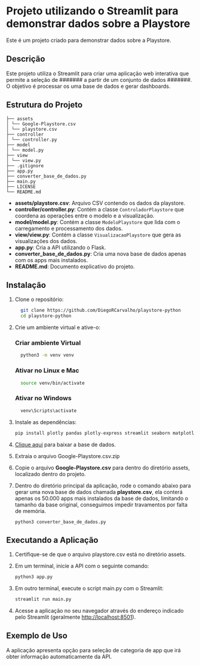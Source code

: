 # Projeto utilizando o Streamlit para demonstrar dados sobre a Playstore

Este é um projeto criado para demonstrar dados sobre a Playstore. 

## Descrição

Este projeto utiliza o Streamlit para criar uma aplicação web interativa que permite a seleção de ####### a partir de um conjunto de dados #######. O objetivo é processar os uma base de dados e gerar dashboards.

## Estrutura do Projeto

```.
├── assets
│ └── Google-Playstore.csv
│ └── playstore.csv
├── controller
│ └── controller.py
├── model
│ └── model.py
├── view
│ └── view.py
├── .gitignore
├── app.py
├── converter_base_de_dados.py
├── main.py
├── LICENSE
└── README.md
```

- **assets/playstore.csv**: Arquivo CSV contendo os dados da playstore.
- **controller/controller.py**: Contém a classe `ControladorPlaystore` que coordena as operações entre o modelo e a visualização.
- **model/model.py**: Contém a classe `ModeloPlaystore` que lida com o carregamento e processamento dos dados.
- **view/view.py**: Contém a classe `VisualizacaoPlaystore` que gera as visualizações dos dados.
- **app.py**: Cria a API utilizando o Flask.
- **converter_base_de_dados.py**: Cria uma nova base de dados apenas com os apps mais instalados.
- **README.md**: Documento explicativo do projeto.

## Instalação

1. Clone o repositório:

    ```bash
      git clone https://github.com/DiegoRCarvalho/playstore-python
      cd playstore-python
    ```

2. Crie um ambiente virtual e ative-o:

    ### Criar ambiente Virtual

      ```bash
        python3 -m venv venv
      ```

    ### Ativar no Linux e Mac
      ```bash
        source venv/bin/activate 
      ```
    ### Ativar no Windows
      ```bash
        venv\Scripts\activate
      ```

3. Instale as dependências:

    ```bash
    pip install plotly pandas plotly-express streamlit seaborn matplotlib flask
    ```

4. [Clique aqui](https://www.kaggle.com/datasets/gauthamp10/google-playstore-apps) para baixar a base de dados.

5. Extraia o arquivo Google-Playstore.csv.zip

6. Copie o arquivo **Google-Playstore.csv** para dentro do diretório assets, localizado dentro do projeto.

7.  Dentro do diretório principal da aplicação, rode o comando abaixo para gerar uma nova base de dados chamada **playstore.csv**, ela conterá apenas os 50.000 apps mais instalados da base de dados, limitando o tamanho da base original, conseguimos impedir travamentos por falta de memória.
    ```
    python3 converter_base_de_dados.py
    ```

## Executando a Aplicação

1. Certifique-se de que o arquivo playstore.csv está no diretório assets.

2. Em um terminal, inicie a API com o seguinte comando:

    ```python
    python3 app.py
    ```

3. Em outro terminal, execute o script main.py com o Streamlit:

    ```python
    streamlit run main.py
    ```

4. Acesse a aplicação no seu navegador através do endereço indicado pelo Streamlit (geralmente <http://localhost:8501>).

## Exemplo de Uso

A aplicação apresenta opção para seleção de categoria de app que irá obter informação automaticamente da API. 
